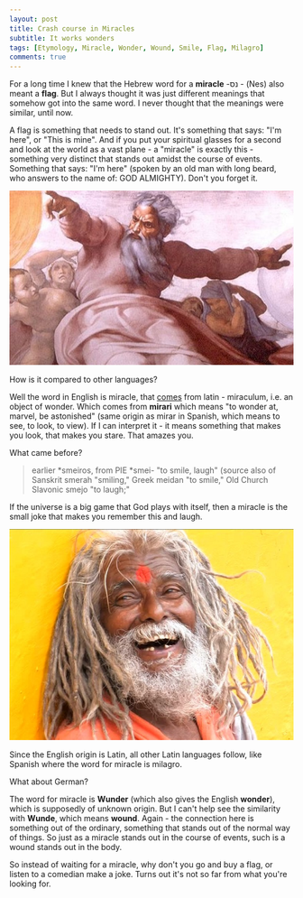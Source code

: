 ```yaml
---
layout: post
title: Crash course in Miracles
subtitle: It works wonders
tags: [Etymology, Miracle, Wonder, Wound, Smile, Flag, Milagro]
comments: true
---
```


For a long time I knew that the Hebrew word for a **miracle** -נס  - (Nes) also meant a **flag**. But I always thought it was just different meanings that somehow got into the same word. I never thought that the meanings were similar, until now. 

A flag is something that needs to stand out. It's something that says: "I'm here", or "This is mine". And if you put your spiritual glasses for a second and look at the world as a vast plane - a "miracle" is exactly this - something very distinct that stands out amidst the course of events. Something that says: "I'm here" (spoken by an old man with long beard, who answers to the name of: GOD ALMIGHTY). Don't you forget it.

![](../img/Miracle/god.jpg)

How is it compared to other languages?

Well the word in English is miracle, that [comes](https://www.etymonline.com/word/miracle) from latin - miraculum, i.e. an object of wonder. Which comes from **mirari** which means "to wonder at, marvel, be astonished" (same origin as mirar in Spanish, which means to see, to look, to view). If I can interpret it - it means something that makes you look, that makes you stare. That amazes you. 

What came before? 

> earlier \*smeiros, from PIE \*smei- "to smile, laugh" (source also of Sanskrit smerah "smiling," Greek meidan "to smile," Old Church Slavonic smejo "to laugh;"

If the universe is a big game that God plays with itself, then a miracle is the small joke that makes you remember this and laugh. 

![](../img/Miracle/hindu.jpg)

Since the English origin is Latin, all other Latin languages follow, like Spanish where the word for miracle is milagro. 

What about German?

The word for miracle is **Wunder** (which also gives the English **wonder**), which is supposedly of unknown origin. But I can't help see the similarity with **Wunde**, which means **wound**. Again - the connection here is something out of the ordinary, something that stands out of the normal way of things. So just as a miracle stands out in the course of events, such is a wound stands out in the body.

So instead of waiting for a miracle, why don't you go and buy a flag, or listen to a comedian make a joke. Turns out it's not so far from what you're looking for.
